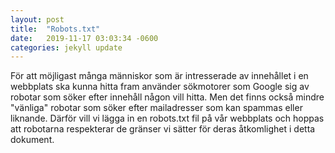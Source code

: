 ```yaml
---
layout: post
title:  "Robots.txt"
date:   2019-11-17 03:03:34 -0600
categories: jekyll update
---
```


För att möjligast många människor som är intresserade av innehållet i en webbplats ska kunna hitta fram
använder sökmotorer som Google sig av robotar som söker efter innehåll någon vill hitta. Men det finns 
också mindre "vänliga" robotar som söker efter mailadresser som kan spammas eller liknande. Därför vill
vi lägga in en robots.txt fil på vår webbplats och hoppas att robotarna respekterar de gränser vi sätter
för deras åtkomlighet i detta dokument.

<!--
You’ll find this post in your `_posts` directory. Go ahead and edit it and re-build the site to see your changes. You can rebuild the site in many different ways, but the most common way is to run `jekyll serve`, which launches a web server and auto-regenerates your site when a file is updated.

Jekyll requires blog post files to be named according to the following format:

`YEAR-MONTH-DAY-title.MARKUP`

Where `YEAR` is a four-digit number, `MONTH` and `DAY` are both two-digit numbers, and `MARKUP` is the file extension representing the format used in the file. After that, include the necessary front matter. Take a look at the source for this post to get an idea about how it works.

Jekyll also offers powerful support for code snippets:

{% highlight ruby %}
def print_hi(name)
  puts "Hi, #{name}"
end
print_hi('Tom')
#=> prints 'Hi, Tom' to STDOUT.
{% endhighlight %}

Check out the [Jekyll docs][jekyll-docs] for more info on how to get the most out of Jekyll. File all bugs/feature requests at [Jekyll’s GitHub repo][jekyll-gh]. If you have questions, you can ask them on [Jekyll Talk][jekyll-talk].

[jekyll-docs]: https://jekyllrb.com/docs/home
[jekyll-gh]:   https://github.com/jekyll/jekyll
[jekyll-talk]: https://talk.jekyllrb.com/
-->
